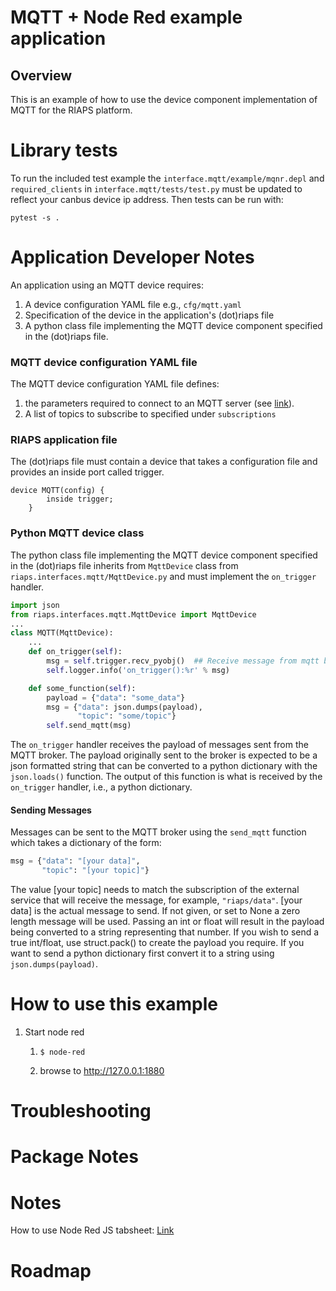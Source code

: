 # MQTT + Node Red example application

## Overview
This is an example of how to use the device component implementation of MQTT for the RIAPS platform.


# Library tests
To run the included test example the `interface.mqtt/example/mqnr.depl` and `required_clients` in `interface.mqtt/tests/test.py` must be updated to reflect your canbus device ip address. Then tests can be run with:
```commandline
pytest -s .
```

# Application Developer Notes

An application using an MQTT device requires:
1. A device configuration YAML file e.g., `cfg/mqtt.yaml`
2. Specification of the device in the application's (dot)riaps file
3. A python class file implementing the MQTT device component specified in the (dot)riaps file. 

### MQTT device configuration YAML file
The MQTT device configuration YAML file defines:
1. the parameters required to connect to an MQTT server (see [link](https://pypi.org/project/paho-mqtt/#connect-reconnect-disconnect)). 
2. A list of topics to subscribe to specified under `subscriptions`

### RIAPS application file
The (dot)riaps file  must contain a device that takes a configuration file and provides an inside port called trigger. 
```
device MQTT(config) {
		inside trigger; 
	}
```

### Python MQTT device class 

The python class file implementing the MQTT device component specified in the (dot)riaps file inherits from `MqttDevice` class from ` riaps.interfaces.mqtt/MqttDevice.py` and must implement the `on_trigger` handler.
```python
import json
from riaps.interfaces.mqtt.MqttDevice import MqttDevice
...
class MQTT(MqttDevice):
    ...
    def on_trigger(self):
        msg = self.trigger.recv_pyobj()  ## Receive message from mqtt broker
        self.logger.info('on_trigger():%r' % msg)

    def some_function(self):
        payload = {"data": "some_data"}
        msg = {"data": json.dumps(payload),
               "topic": "some/topic"}
        self.send_mqtt(msg) 
```

The `on_trigger` handler receives the payload of messages sent from the MQTT broker. The payload originally sent to the broker is expected to be a json formatted string that can be converted to a python dictionary with the `json.loads()` function. The output of this function is what is received by the `on_trigger` handler, i.e., a python dictionary. 

#### Sending Messages
Messages can be sent to the MQTT broker using the `send_mqtt` function which takes a dictionary of the form:
```python
msg = {"data": "[your data]",
       "topic": "[your topic]"}
```

The value [your topic] needs to match the subscription of the external service that will receive the message, for example, `"riaps/data"`. [your data] is the actual message to send. If not given, or set to None a zero length message will be used. Passing an int or float will result in the payload being converted to a string representing that number. If you wish to send a true int/float, use struct.pack() to create the payload you require. If you want to send a python dictionary first convert it to a string using `json.dumps(payload)`. 

# How to use this example

1. Start node red
   1. ```commandline
      $ node-red
   2. browse to http://127.0.0.1:1880

# Troubleshooting

# Package Notes 

# Notes
How to use Node Red JS tabsheet:
[Link](https://github.com/bartbutenaers/node-red-contrib-ui-svg/blob/master/docs/tabsheet_js.md)

# Roadmap
